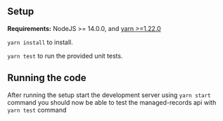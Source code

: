 
## Setup

**Requirements:** NodeJS >= 14.0.0, and [yarn >=1.22.0](https://yarnpkg.com/en/docs/install)

`yarn install` to install.

`yarn test` to run the provided unit tests.

## Running the code

After running the setup 
start the development server using `yarn start` command
you should now be able to test the managed-records api with `yarn test` command
